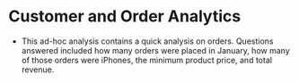 # Customer and Order Analytics

* This ad-hoc analysis  contains a quick analysis on orders. Questions answered included how many orders were placed in January, how many of those orders were iPhones, the minimum product price, and total revenue. 